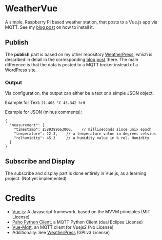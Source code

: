 # WeatherVue
 A simple, Raspberry Pi based weather station, that posts to a Vue.js app via MQTT. See my [blog post](https://qrys.ch/a-raspberry-pi-based-weather-station-publishing-to-an-mqtt-topic/) on how to install it.
 
 ## Publish
 
The **publish** part is based on my other repository [WeatherPress](https://github.com/suterma/WeatherPress), which is described in detail in the corresponding [blog post](https://qrys.ch/a-raspberry-pi-based-weather-station-posting-to-wordpress/) there. The main difference is that the data is posted to a MQTT broker instead of a WordPress site.

### Output
Via configuration, the output can either be a text or a simple JSON object.

Example for Text: `21.408 °C 45.342 %rH`

Example for JSON (minus comments):
~~~~
{
  "measurement": {
    "timestamp": 1589399663000,    // milliseconds since unix epoch
    "temperature": 22.3,    // a temperature value in degrees celsius
    "relhumidity": 45.3     // a humidity value in % rel. Humidity
  }
}
~~~~

## Subscribe and Display

The subscribe and display part is done entirely in Vue.js, as a learning project. (Not yet implemented)

# Credits
 - [Vue.js](https://vuejs.org/): A Javascript framework, based on the MVVM principles (MIT License)
 - [Paho Python Client](https://github.com/eclipse/paho.mqtt.python), a MQTT Python Client (dual Eclipse License)
 - [Vue-Mqtt](https://github.com/nik-zp/vue-mqtt), an MQTT client for Vuejs2 (No License)
 - Additionally: See [WeatherPress](https://github.com/suterma/WeatherPress) (GPLv3 License)
